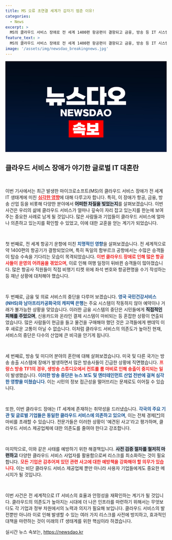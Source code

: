 ```yaml
---
title: MS 오류 초연결 세계가 갑자기 멈춘 이유!
categories:
  - News
excerpt: >
  MS의 클라우드 서비스 장애로 전 세계 1400편 항공편이 결항되고 금융, 방송 등 IT 시스템이 마비되었습니다. 독일 함부르크공항에서는 승객들이 길게 대기하는 혼잡함이 발생했으며, 파리 올림픽 준비에도 악영향이 우려되고 있습니다.
feature_text: >
  MS의 클라우드 서비스 장애로 전 세계 1400편 항공편이 결항되고 금융, 방송 등 IT 시스템이 마비되었습니다. 독일 함부르크공항에서는 승객들이 길게 대기하는 혼잡함이 발생했으며, 파리 올림픽 준비에도 악영향이 우려되고 있습니다.
image: '/assets/img/newsdao_breakingnews.jpg'
---
```


<p><img src="/assets/img/newsdao_breakingnews.jpg" alt="flaretime 속보" /></p>

<h2 data-ke-size="size26">클라우드 서비스 장애가 야기한 글로벌 IT 대혼란</h2>

<p data-ke-size="size16">&nbsp;</p>

<p>이번 기사에서는 최근 발생한 마이크로소프트(MS)의 클라우드 서비스 장애가 전 세계 IT 생태계에 미친 <b><span style="color: #ee2323;"><u>심각한 영향</u></span></b>에 대해 다루고자 합니다. 특히, 이 장애가 항공, 금융, 방송 산업 등을 비롯해 다양한 분야에서 <b><span style="background-color: #21538527;">어떠한 차질을 빚었는지</span></b>를 살펴보겠습니다. 이번 사건은 우리의 삶에 클라우드 서비스가 얼마나 깊숙이 자리 잡고 있는지를 한눈에 보여주는 중요한 사례로 남게 될 것입니다. 많은 사람들과 기업들이 클라우드 서비스에 얼마나 의존하고 있는지를 확인할 수 있었고, 이에 대한 교훈을 얻는 계기가 되었습니다. </p>

<p data-ke-size="size16">&nbsp;</p>

<p>첫 번째로, 전 세계 항공기 운항에 미친 <b><span style="color: #1a5490;">치명적인 영향</span></b>을 살펴보겠습니다. 전 세계적으로 약 1400편의 항공기가 결항되었으며, 특히 독일의 함부르크 공항에서는 수많은 승객들이 탑승 수속을 기다리는 모습이 목격되었습니다. <b><span style="color: #ee2323;">이번 클라우드 장애로 인해 많은 항공사들이 운영의 어려움을 겪었으며</span></b>, 이로 인해 여행 일정이 뒤바뀐 승객들이 많아졌습니다. 많은 항공사 직원들이 직접 비행기 티켓 위에 좌석 번호와 항공편명을 수기 작성하는 등 재난 상황에 대처해야 했습니다. </p>

<p data-ke-size="size16">&nbsp;</p>

<p>두 번째로, 금융 및 의료 서비스의 중단을 다루어 보겠습니다. <b><span style="color: #1a5490;">영국 국민건강서비스(NHS)와 남아프리카공화국의 캐피텍 은행</span></b>는 주요 시스템이 작동하지 않아 예약이나 거래가 불가능한 상황을 맞았습니다. 이러한 금융 시스템의 중단은 시민들에게 <b><span style="background-color: #21538527;">직접적인 피해를 주었으며</span></b>, 신용카드와 온라인 결제 시스템이 마비되는 등 혼잡한 상황이 연출되었습니다. 많은 사람들이 현금을 들고 물건을 구매해야 했던 것은 고객들에게 팬데믹 이후 새로운 고통이 아닐 수 없습니다. 이처럼 클라우드 서비스의 의존도가 높아진 현재, 서비스의 중단은 다수의 산업에 큰 비극을 안기게 됩니다.</p>

<p data-ke-size="size16">&nbsp;</p>

<p>세 번째로, 방송 및 미디어 분야의 혼란에 대해 살펴보겠습니다. 미국 및 다른 국가는 방송 송출 시스템에 장애가 발생하면서 많은 방송사들이 긴급한 상황에 직면했습니다. <b><span style="color: #ee2323;">프랑스 방송 TF1의 경우, 생방송 스튜디오에서 컨트롤 룸 마비로 인해 송출이 중지되는 일</span></b>이 발생했습니다. <b><span style="color: #1a5490;">이러한 방송 중단은 뉴스 보도 및 엔터테인먼트 산업 전반에 걸쳐 심각한 영향을 미쳤습니다</span></b>. 이는 시민의 정보 접근성을 떨어뜨리는 문제로도 이어질 수 있습니다.</p>

<p data-ke-size="size16">&nbsp;</p>

<p>또한, 이번 클라우드 장애는 IT 세계에 존재하는 취약성을 드러냈습니다. <b><span style="color: #1a5490;">각국의 주요 기관 및 글로벌 기업들은 동일한 클라우드 서비스에 의존하고 있으며</span></b>, 이는 전체 경제[<a href="https://www.bbc.com">*</a>]의 마비를 초래할 수 있습니다. 전문가들은 이러한 상황이 '예견된 사고'라고 평가하며, 클라우드 서비스 제공업체에 대한 의존도를 줄여야 한다고 강조합니다. </p>

<p data-ke-size="size16">&nbsp;</p>

<p>마지막으로, 이와 같은 사태를 예방하기 위한 해결책입니다. <b><span style="background-color: #21538527;">사전 검증 절차를 철저히 마련하고</span></b> 다양한 클라우드 서비스 사업자를 활용함으로써 리스크를 최소화하는 것이 필요합니다. <b><span style="color: #ee2323;">모든 기업은 감추어져 있던 관련 사고에 대한 예방책을 강화해야 할 의무가 있습니다</span></b>. 이는 비단 클라우드 서비스 제공업체 뿐만 아니라 사용자 기업들에게도 중요한 메시지가 될 것입니다.</p>

<p data-ke-size="size16">&nbsp;</p>

<p>이번 사건은 전 세계적으로 IT 서비스의 효율과 안정성을 재확인하는 계기가 될 것입니다. 클라우드의 의존도가 높아지는 시대에 더 나은 인프라를 마련하기 위해서는 무엇보다도 각 기업과 정부 차원에서의 노력과 의지가 필요해 보입니다. 클라우드 서비스의 발전뿐만 아니라 이로 인해 발생할 수 있는 여러 가지 리스크를 사전에 방지하고, 효과적인 대책을 마련하는 것이 미래의 IT 생태계를 위한 핵심이라 하겠습니다.</p>
실시간 뉴스 속보는, <a href="https://newsdao.kr" rel="dofollow">https://newsdao.kr</a>


